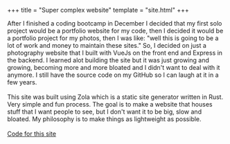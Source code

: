 
+++
title = "Super complex website"
template = "site.html"
+++

After I finished a coding bootcamp in December I decided that my first solo project
would be a portfolio website for my code, then I decided it would be a portfolio
project for my photos, then I was like: "well this is going to be a lot of work
and money to maintain these sites." So, I decided on just a photography website
that I built with VueJs on the front end and Express in the backend.  I learned 
alot building the site but it was just growing and growing, becoming more and 
more bloated and I didn't want to deal with it anymore.  I still have the source 
code on my GitHub so I can laugh at it in a few years.  
<br>
This site was built using Zola which is a static site generator written in Rust.
Very simple and fun process.  The goal is to make a website that houses stuff
that I want people to see, but I don't want it to be big, slow and bloated.
My philosophy is to make things as lightweight as possible.  
<br>
[Code for this site](https://github.com/mkemorgn/mkemorgn.com)
